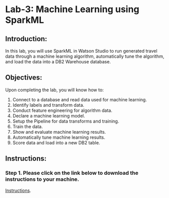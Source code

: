# Lab-3: Machine Learning using SparkML

## Introduction:
In this lab, you will use SparkML in Watson Studio to run generated travel data through a machine learning algorithm, automatically tune the algorithm, and load the data into a DB2 Warehouse database.

## Objectives:
Upon completing the lab, you will know how to:

1. Connect to a database and read data used for machine learning.
2. Identify labels and transform data.
3. Conduct feature engineering for algorithm data.
4. Declare a machine learning model.
5. Setup the Pipeline for data transforms and training.
6. Train the data.
7. Show and evaluate machine learning results.
8. Automatically tune machine learning results.
9. Score data and load  into a new DB2 table. 

## Instructions:

### Step 1.  Please click on the link below to download the instructions to your machine.

[Instructions](https://github.com/bleonardb3/DS_POT_06-03/raw/master/Lab-3/Machine%20Learning%20with%20SparkML1.0.pdf).

